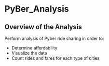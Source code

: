# PyBer_Analysis

## Overview of the Analysis

Perform analysis of Pyber ride sharing in order to:
-  Determine affordability 
-  Visualize the data
-  Count rides and fares for each type of cities
